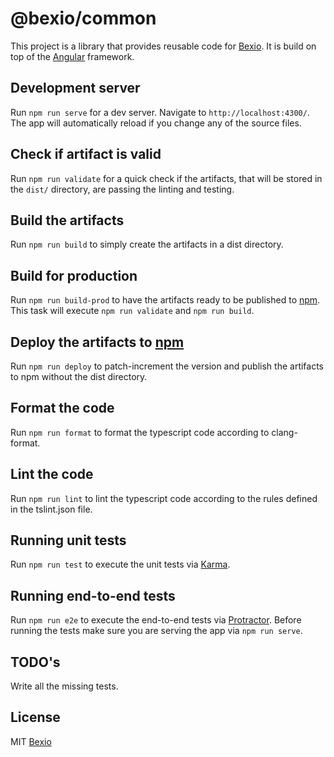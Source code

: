# @bexio/common

This project is a library that provides reusable code for [Bexio](http://www.bexio.com). It is build on top of the [Angular](https://github.com/angular/angular) framework.

## Development server

Run `npm run serve` for a dev server. Navigate to `http://localhost:4300/`. The app will automatically reload if you change any of the source files.

## Check if artifact is valid

Run `npm run validate` for a quick check if the artifacts, that will be stored in the `dist/` directory, are passing the linting and testing.

## Build the artifacts

Run `npm run build` to simply create the artifacts in a dist directory.

## Build for production

Run `npm run build-prod` to have the artifacts ready to be published to [npm](https://www.npmjs.com/). This task will execute `npm run validate` and `npm run build`.

## Deploy the artifacts to [npm](https://www.npmjs.com/)

Run `npm run deploy` to patch-increment the version and publish the artifacts to npm without the dist directory.

## Format the code

Run `npm run format` to format the typescript code according to clang-format.

## Lint the code

Run `npm run lint` to lint the typescript code according to the rules defined in the tslint.json file.

## Running unit tests

Run `npm run test` to execute the unit tests via [Karma](https://karma-runner.github.io).

## Running end-to-end tests

Run `npm run e2e` to execute the end-to-end tests via [Protractor](http://www.protractortest.org/).
Before running the tests make sure you are serving the app via `npm run serve`.

## TODO's

Write all the missing tests.

## License

MIT [Bexio](http://www.bexio.com)
